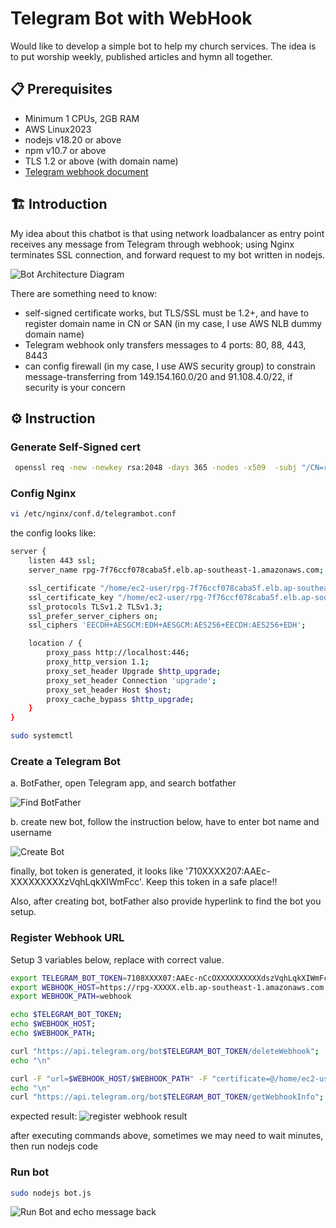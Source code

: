 # Telegram Bot with WebHook

Would like to develop a simple bot to help my church services. The idea is to put worship weekly, published articles and hymn all together. 

## 📋 Prerequisites

- Minimum 1 CPUs, 2GB RAM
- AWS Linux2023
- nodejs v18.20 or above
- npm v10.7 or above
- TLS 1.2 or above (with domain name)
- <a href='https://core.telegram.org/bots/webhooks'>Telegram webhook document</a>


## 🏗️ Introduction

My idea about this chatbot is that using network loadbalancer as entry point receives any message from Telegram through webhook; using Nginx terminates SSL connection, and forward request to my bot written in nodejs.

![Bot Architecture Diagram](./telegrambot.png)

There are something need to know:
- self-signed certificate works, but TLS/SSL must be 1.2+, and have to register domain name in CN or SAN (in my case, I use AWS NLB dummy domain name)
- Telegram webhook only transfers messages to 4 ports: 80, 88, 443, 8443
- can config firewall (in my case, I use AWS security group) to constrain message-transferring from 149.154.160.0/20 and 91.108.4.0/22, if security is your concern

## ⚙️ Instruction 

### Generate Self-Signed cert

```bash
 openssl req -new -newkey rsa:2048 -days 365 -nodes -x509  -subj "/CN=rpg-XXXXX.elb.ap-southeast-1.amazonaws.com" -keyout rpg-XXXX.elb.ap-southeast-1.amazonaws.com.key -out rpg-XXXX.elb.ap-southeast-1.amazonaws.com.crt
```

### Config Nginx

```bash
vi /etc/nginx/conf.d/telegrambot.conf 
```
the config looks like:

```bash
server {
    listen 443 ssl;
    server_name rpg-7f76ccf078caba5f.elb.ap-southeast-1.amazonaws.com;

    ssl_certificate "/home/ec2-user/rpg-7f76ccf078caba5f.elb.ap-southeast-1.amazonaws.com.crt";
    ssl_certificate_key "/home/ec2-user/rpg-7f76ccf078caba5f.elb.ap-southeast-1.amazonaws.com.key";
    ssl_protocols TLSv1.2 TLSv1.3;
    ssl_prefer_server_ciphers on;
    ssl_ciphers 'EECDH+AESGCM:EDH+AESGCM:AES256+EECDH:AES256+EDH';

    location / {
        proxy_pass http://localhost:446;
        proxy_http_version 1.1;
        proxy_set_header Upgrade $http_upgrade;
        proxy_set_header Connection 'upgrade';
        proxy_set_header Host $host;
        proxy_cache_bypass $http_upgrade;
    }
}
```
```bash
sudo systemctl 
```

### Create a Telegram Bot

a. BotFather, open Telegram app, and search botfather

![Find BotFather](./find_botfather.png)

b. create new bot, follow the instruction below, have to enter bot name and username

![Create Bot](./create_new_bot.jpg)

finally, bot token is generated, it looks like '710XXXX207:AAEc-XXXXXXXXXzVqhLqkXIWmFcc'. Keep this token in a safe place!!

Also, after creating bot, botFather also provide hyperlink to find the bot you setup.

### Register Webhook URL

Setup 3 variables below, replace with correct value. 

```bash
export TELEGRAM_BOT_TOKEN=7108XXXX07:AAEc-nCcOXXXXXXXXXXdszVqhLqkXIWmFcc
export WEBHOOK_HOST=https://rpg-XXXXX.elb.ap-southeast-1.amazonaws.com:443
export WEBHOOK_PATH=webhook

echo $TELEGRAM_BOT_TOKEN;
echo $WEBHOOK_HOST;
echo $WEBHOOK_PATH;

curl "https://api.telegram.org/bot$TELEGRAM_BOT_TOKEN/deleteWebhook";
echo "\n"

curl -F "url=$WEBHOOK_HOST/$WEBHOOK_PATH" -F "certificate=@/home/ec2-user/rpg-XXXXX.elb.ap-southeast-1.amazonaws.com.crt" "https://api.telegram.org/bot$TELEGRAM_BOT_TOKEN/setWebhook";
echo "\n"
curl "https://api.telegram.org/bot$TELEGRAM_BOT_TOKEN/getWebhookInfo";
```
expected result:
![register webhook result](./result_config_webhook.jpg)

after executing commands above, sometimes we may need to wait minutes, then run nodejs code


### Run bot
```bash
sudo nodejs bot.js
```

![Run Bot and echo message back](./bot_final_result.png)

